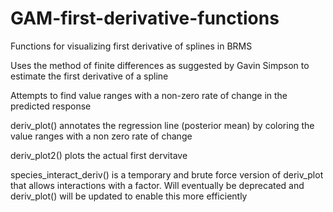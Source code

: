 # GAM-first-derivative-functions
Functions for visualizing first derivative of splines in BRMS

Uses the method of finite differences as suggested by Gavin Simpson to estimate the first derivative of a spline


Attempts to find value ranges with a non-zero rate of change in the predicted response

deriv_plot() annotates the regression line (posterior mean) by coloring the value ranges with a non zero rate of change

deriv_plot2() plots the actual first dervitave 

species_interact_deriv() is a temporary and brute force version of deriv_plot that allows interactions with a factor. Will eventually be deprecated and deriv_plot() will be updated to enable this more efficiently

